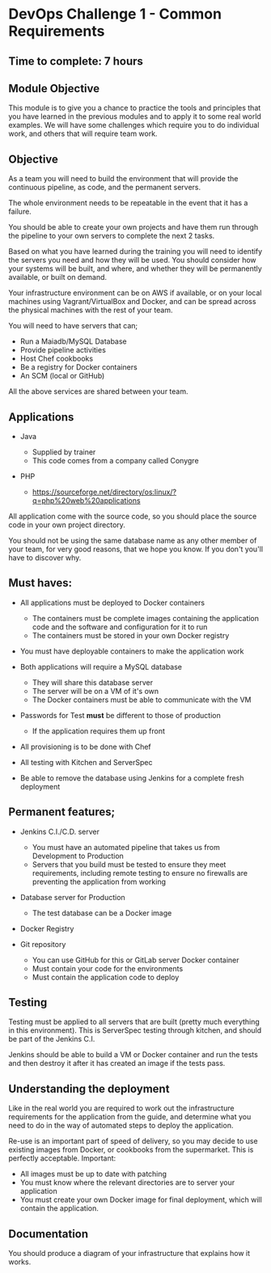 # DevOps Challenge 1 - Common Requirements

## Time to complete: 7 hours

## Module Objective

This module is to give you a chance to practice the tools and principles that you have learned in the previous modules and to apply it to some real world examples. We will have some challenges which require you to do individual work, and others that will require team work.

## Objective

As a team you will need to build the environment that will provide the continuous pipeline, as code, and the permanent servers.

The whole environment needs to be repeatable in the event that it has a failure.

You should be able to create your own projects and have them run through the pipeline to your own servers to complete the next 2 tasks.

Based on what you have learned during the training you will need to identify the servers you need and how they will be used. You should consider how your systems will be built, and where, and whether they will be permanently available, or built on demand.

Your infrastructure environment can be on AWS if available, or on your local machines using Vagrant/VirtualBox and Docker, and can be spread across the physical machines with the rest of your team.

You will need to have servers that can;

- Run a Maiadb/MySQL Database
- Provide pipeline activities
- Host Chef cookbooks
- Be a registry for Docker containers
- An SCM (local or GitHub)

All the above services are shared between your team.

## Applications

- Java

  - Supplied by trainer
  - This code comes from a company called Conygre

- PHP

  - <https://sourceforge.net/directory/os:linux/?q=php%20web%20applications>

All application come with the source code, so you should place the source code in your own project directory.

You should not be using the same database name as any other member of your team, for very good reasons, that we hope you know. If you don't you'll have to discover why.

## Must haves:

- All applications must be deployed to Docker containers

  - The containers must be complete images containing the application code and the software and configuration for it to run
  - The containers must be stored in your own Docker registry

- You must have deployable containers to make the application work
- Both applications will require a MySQL database

  - They will share this database server
  - The server will be on a VM of it's own
  - The Docker containers must be able to communicate with the VM

- Passwords for Test **must** be different to those of production

  - If the application requires them up front

- All provisioning is to be done with Chef
- All testing with Kitchen and ServerSpec
- Be able to remove the database using Jenkins for a complete fresh deployment

## Permanent features;

- Jenkins C.I./C.D. server

  - You must have an automated pipeline that takes us from Development to Production
  - Servers that you build must be tested to ensure they meet requirements, including remote testing to ensure no firewalls are preventing the application from working

- Database server for Production

  - The test database can be a Docker image

- Docker Registry
- Git repository

  - You can use GitHub for this or GitLab server Docker container
  - Must contain your code for the environments
  - Must contain the application code to deploy

## Testing

Testing must be applied to all servers that are built (pretty much everything in this environment). This is ServerSpec testing through kitchen, and should be part of the Jenkins C.I.

Jenkins should be able to build a VM or Docker container and run the tests and then destroy it after it has created an image if the tests pass.

## Understanding the deployment

Like in the real world you are required to work out the infrastructure requirements for the application from the guide, and determine what you need to do in the way of automated steps to deploy the application.

Re-use is an important part of speed of delivery, so you may decide to use existing images from Docker, or cookbooks from the supermarket. This is perfectly acceptable. Important:

- All images must be up to date with patching
- You must know where the relevant directories are to server your application
- You must create your own Docker image for final deployment, which will contain the application.

## Documentation

You should produce a diagram of your infrastructure that explains how it works.

